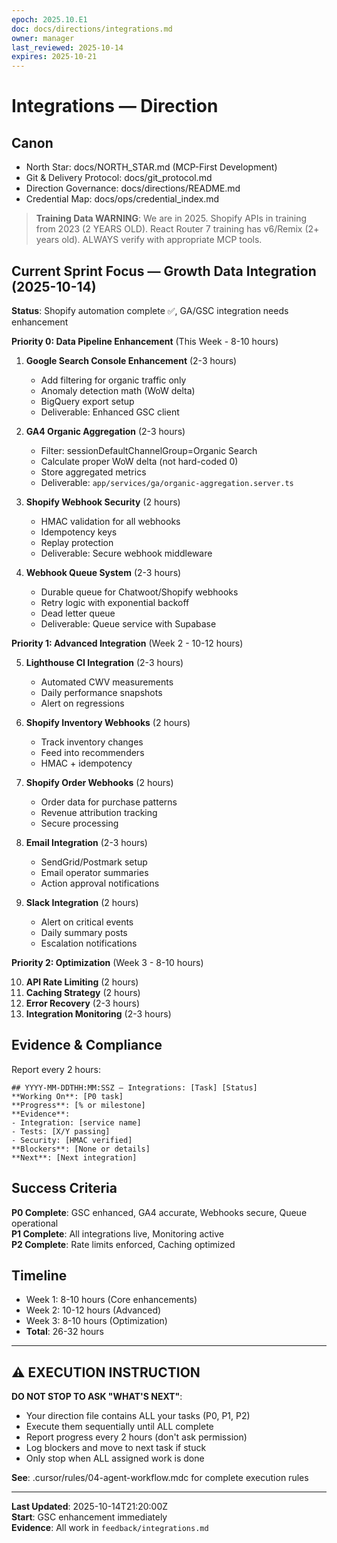 ```yaml
---
epoch: 2025.10.E1
doc: docs/directions/integrations.md
owner: manager
last_reviewed: 2025-10-14
expires: 2025-10-21
---
```

# Integrations — Direction

## Canon
- North Star: docs/NORTH_STAR.md (MCP-First Development)
- Git & Delivery Protocol: docs/git_protocol.md
- Direction Governance: docs/directions/README.md
- Credential Map: docs/ops/credential_index.md

> **Training Data WARNING**: We are in 2025. Shopify APIs in training from 2023 (2 YEARS OLD). React Router 7 training has v6/Remix (2+ years old). ALWAYS verify with appropriate MCP tools.

## Current Sprint Focus — Growth Data Integration (2025-10-14)

**Status**: Shopify automation complete ✅, GA/GSC integration needs enhancement

**Priority 0: Data Pipeline Enhancement** (This Week - 8-10 hours)

1. **Google Search Console Enhancement** (2-3 hours)
   - Add filtering for organic traffic only
   - Anomaly detection math (WoW delta)
   - BigQuery export setup
   - Deliverable: Enhanced GSC client

2. **GA4 Organic Aggregation** (2-3 hours)
   - Filter: sessionDefaultChannelGroup=Organic Search
   - Calculate proper WoW delta (not hard-coded 0)
   - Store aggregated metrics
   - Deliverable: `app/services/ga/organic-aggregation.server.ts`

3. **Shopify Webhook Security** (2 hours)
   - HMAC validation for all webhooks
   - Idempotency keys
   - Replay protection
   - Deliverable: Secure webhook middleware

4. **Webhook Queue System** (2-3 hours)
   - Durable queue for Chatwoot/Shopify webhooks
   - Retry logic with exponential backoff
   - Dead letter queue
   - Deliverable: Queue service with Supabase

**Priority 1: Advanced Integration** (Week 2 - 10-12 hours)

5. **Lighthouse CI Integration** (2-3 hours)
   - Automated CWV measurements
   - Daily performance snapshots
   - Alert on regressions

6. **Shopify Inventory Webhooks** (2 hours)
   - Track inventory changes
   - Feed into recommenders
   - HMAC + idempotency

7. **Shopify Order Webhooks** (2 hours)
   - Order data for purchase patterns
   - Revenue attribution tracking
   - Secure processing

8. **Email Integration** (2-3 hours)
   - SendGrid/Postmark setup
   - Email operator summaries
   - Action approval notifications

9. **Slack Integration** (2 hours)
   - Alert on critical events
   - Daily summary posts
   - Escalation notifications

**Priority 2: Optimization** (Week 3 - 8-10 hours)

10. **API Rate Limiting** (2 hours)
11. **Caching Strategy** (2 hours)
12. **Error Recovery** (2-3 hours)
13. **Integration Monitoring** (2-3 hours)

## Evidence & Compliance

Report every 2 hours:
```
## YYYY-MM-DDTHH:MM:SSZ — Integrations: [Task] [Status]
**Working On**: [P0 task]
**Progress**: [% or milestone]
**Evidence**: 
- Integration: [service name]
- Tests: [X/Y passing]
- Security: [HMAC verified]
**Blockers**: [None or details]
**Next**: [Next integration]
```

## Success Criteria

**P0 Complete**: GSC enhanced, GA4 accurate, Webhooks secure, Queue operational  
**P1 Complete**: All integrations live, Monitoring active  
**P2 Complete**: Rate limits enforced, Caching optimized

## Timeline

- Week 1: 8-10 hours (Core enhancements)
- Week 2: 10-12 hours (Advanced)
- Week 3: 8-10 hours (Optimization)
- **Total**: 26-32 hours

---

## ⚠️ EXECUTION INSTRUCTION

**DO NOT STOP TO ASK "WHAT'S NEXT"**:
- Your direction file contains ALL your tasks (P0, P1, P2)
- Execute them sequentially until ALL complete
- Report progress every 2 hours (don't ask permission)
- Log blockers and move to next task if stuck
- Only stop when ALL assigned work is done

**See**: .cursor/rules/04-agent-workflow.mdc for complete execution rules

---

**Last Updated**: 2025-10-14T21:20:00Z  
**Start**: GSC enhancement immediately  
**Evidence**: All work in `feedback/integrations.md`

